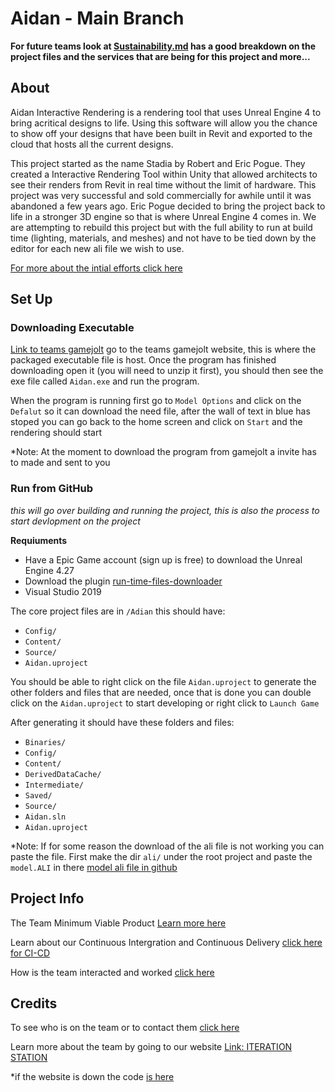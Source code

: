 # Aidan - Main Branch

**For future teams look at [Sustainability.md](/documentation/Sustainability.md) has a good breakdown on the project files and the services that are being for this project and more...**

## About 
Aidan Interactive Rendering is a rendering tool that uses Unreal Engine 4 to bring acritical designs to life. Using this software will allow you the chance to show off your designs that have been built in Revit and exported to the cloud that hosts all the current designs.

This project started as the name Stadia by Robert and Eric Pogue. They created a Interactive Rendering Tool within Unity that allowed architects to see their renders from Revit in real time without the limit of hardware. This project was very successful and sold commercially for awhile until it was abandoned a few years ago. Eric Pogue decided to bring the project back to life in a stronger 3D engine so that is where Unreal Engine 4 comes in. We are attempting to rebuild this project but with the full ability to run at build time (lighting, materials, and meshes) and not have to be tied down by the editor for each new ali file we wish to use. 

[For more about the intial efforts click here](https://www.lewis.education/?cpsc=sp22-cpsc-49200-001&hide-nav=y#/activity/aidan)
## Set Up 
### Downloading Executable
[Link to teams gamejolt](https://gamejolt.com/games/aidan-interactive-rendering/703091)
go to the teams gamejolt website, this is where the packaged executable file is host. Once the program has finished downloading open it (you will need to unzip it first), you should then see the exe file called `Aidan.exe` and run the program.

When the program is running first go to `Model Options` and click on the `Defalut` so it can download the need file, after the wall of text in blue has stoped you can go back to the home screen and click on `Start` and the rendering should start

*Note:
At the moment to download the program from gamejolt a invite has to made and sent to you  

### Run from GitHub
*this will go over building and running the project, this is also the process to start devlopment on the project*

**Requiuments**
- Have a Epic Game account (sign up is free) to download the Unreal Engine 4.27
- Download the plugin [run-time-files-downloader](https://www.unrealengine.com/marketplace/en-US/product/runtime-files-downloader)
- Visual Studio 2019

The core project files are in `/Adian` this should have: 
- `Config/`
- `Content/`
- `Source/`
- `Aidan.uproject`

You should be able to right click on the file `Aidan.uproject` to generate the other folders and files that are needed, once that is done you can double click on the `Aidan.uproject` to start developing or right click to `Launch Game` 

After generating it should have these folders and files:
- `Binaries/`
- `Config/`
- `Content/`
- `DerivedDataCache/`
- `Intermediate/`
- `Saved/`
- `Source/`
- `Aidan.sln`
- `Aidan.uproject`

*Note: If for some reason the download of the ali file is not working you can paste the file. First make the dir `ali/` under the root project and paste the `model.ALI` in there [model ali file in github](/other-resources/alifiles/model.ALI)  

## Project Info
The Team Minimum Viable Product [Learn more here](/documentation/MVP.md)

Learn about our Continuous Intergration and Continuous Delivery [click here for CI-CD](/documentation/CI-CD.md)

How is the team interacted and worked [click here](/documentation/PROCESS.md)
## Credits
To see who is on the team or to contact them [click here](/documentation/TEAM.md)

Learn more about the team by going to our website [Link: ITERATION STATION](https://witty-meadow-055b73d10.1.azurestaticapps.net/)

*if the website is down the code [is here](/other-resources/team-spring2022)

